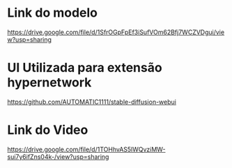 # Link do modelo
https://drive.google.com/file/d/1SfrOGpFpEf3iSufVOm62Bfj7WCZVDgui/view?usp=sharing

# UI Utilizada para extensão hypernetwork
https://github.com/AUTOMATIC1111/stable-diffusion-webui

# Link do Video
https://drive.google.com/file/d/1TOHhvAS5lWQvziMW-sui7y6ifZns04k-/view?usp=sharing
